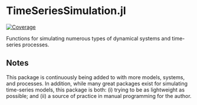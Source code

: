 # TimeSeriesSimulation.jl

[![Coverage](https://codecov.io/gh/hendersontrent/TimeSeriesSimulation.jl/branch/master/graph/badge.svg)](https://codecov.io/gh/hendersontrent/TimeSeriesSimulation.jl)

Functions for simulating numerous types of dynamical systems and time-series processes.

## Notes

This package is continuously being added to with more models, systems, and processes. In addition, while many great packages exist for simulating time-series models, this package is both: (i) trying to be as lightweight as possible; and (ii) a source of practice in manual programming for the author.
